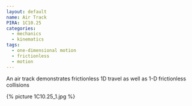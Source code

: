 ```yaml
---
layout: default
name: Air Track
PIRA: 1C10.25
categories:
  - mechanics
  - kinematics
tags:
  - one-dimensional motion
  - frictionless
  - motion
---
```


An air track demonstrates frictionless 1D travel as well as 1-D frictionless collisions

{% picture 1C10.25_1.jpg %}